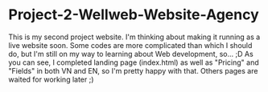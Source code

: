 # Project-2-Wellweb-Website-Agency

This is my second project website. I'm thinking about making it running as a live website soon. 
Some codes are more complicated than which I should do, but I'm still on my way to learning about Web development, so... ;D 
As you can see, I completed landing page (index.html) as well as "Pricing" and "Fields" in both VN and EN, so I'm pretty happy with that. Others pages are waited for working later ;) 
